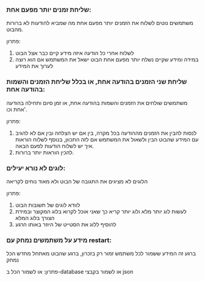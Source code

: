 ### שליחת זמנים יותר מפעם אחת:

משתמשים נוטים לשלוח את הזמנים יותר מפעם אחת מה שמביא להודעות לא ברורות מהבוט.

פתרון:

1. לשלוח אחרי כל הודעה איזה מידע קיים כבר אצל הבוט
2. במידה ומידע שקיים נשלח יותר מפעם אחת הבוט ישאל את המשתמש אם הוא רוצה לערוך את המידע

### שליחת שני הזמנים בהודעה אחת, או בכלל שליחת הזמנים והשמות בהודעה אחת:

משתמשים שולחים את הזמנים והשמות בהודעה אחת, או זמן סיום ותחילה בהודעה אחת וכו'.

פתרון:

1. לנסות להבין את הזמנים מההודעה בכל מקרה, בין אם יש הצלחה ובין אם לא להגיב עם המידע שהבוט הבין ולשאול את המשתמש אם לזה התכוון, בנוסף לשלוח הוראות איך יש לשלוח הודעות לפעם הבאה.
2. להכין הוראות יותר ברורות.

### לוגים לא נורא יעילים:

הלוגים לא מציגים את התגובה של הבוט ולא מאוד נוחים לקריאה

פתרון:

1. לוודא לוגים של תשובות הבוט
2. לעשות לוג יותר מלא ולוג יותר קריא כך שאני אוכל לקרוא בלוג המקוצר ובמידת הצורך בלוג המלא
3. להוסיף ללוג את הסטייט של היוזר באותו הרגע

### מידע על משתמשים נמחק עם restart:

ברגע זה המידע ששמור לכל משתמש זמור רק בזכרון, ברגע שהבוט מאתחל מחדש הכל נמחק

פתרון:
או לשמור הכל ב-database או לשמור בקבצי json
